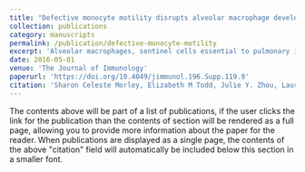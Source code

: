 ```yaml
---
title: "Defective monocyte motility disrupts alveolar macrophage development in mice deficient for L-plastin"
collection: publications
category: manuscripts
permalink: /publication/defective-monocyte-motility
excerpt: 'Alveolar macrophages, sentinel cells essential to pulmonary immunity, mature during perinatal development. Fetal monocytes arrive in the lungs during late embryonic development and mature into alveolar macrophages through a pre-alveolar macrophage intermediate. Here we identify a requirement for the actin-bundling protein L-plastin (LPL) in a key transition during neonatal alveolar macrophage development. LPL−/− mice demonstrated a two-fold reduction in alveolar macrophages. The requirement for LPL was cell-intrinsic, as mice expressing a CD11c-specific deletion of LPL (CD11c.Cre-LPLfl/fl mice) also exhibited a significant (> 75%) reduction in alveolar macrophages. Impaired alveolar macrophage development in LPL−/− mice resulted from a block in the transition of the intermediate pre-alveolar macrophages to mature alveolar macrophages. Differentiation of monocytes into alveolar macrophages requires transit to the alveolar space, which exposes precursor cells to the essential growth factor GM-CSF, which in turn upregulates the transcription factor PPAR-γ. LPL is required for monocyte migration into the alveoli, providing a mechanism by which LPL deficiency impairs alveolar macrophage maturation. As predicted by this model, pre-alveolar macrophages in LPL−/− mice did not upregulate PPAR-γ, indicating that exposure to GM-CSF is reduced. Finally, LPL−/−, CD11c.Cre-LPLfl/fl and CD11c.Cre-LPLfl/+ mice failed to efficiently clear pulmonary pneumococcal infection, revealing a physiological consequence of impaired alveolar macrophage development. In summary, we show that genetic disruption of monocyte motility can impair differentiation of a key cell type, subsequently impairing host immunity.'
date: 2016-05-01
venue: 'The Journal of Immunology'
paperurl: 'https://doi.org/10.4049/jimmunol.196.Supp.119.9'
citation: 'Sharon Celeste Morley, Elizabeth M Todd, Julie Y. Zhou, Lauren E. Deady, June Ann D’Angelo, **Taylor Szasz**; Defective monocyte motility disrupts alveolar macrophage development in mice deficient for L-plastin. J Immunol 1 May 2016; 196 (1_Supplement): 119.9. https://doi.org/10.4049/jimmunol.196.Supp.119.9'
---
```


The contents above will be part of a list of publications, if the user clicks the link for the publication than the contents of section will be rendered as a full page, allowing you to provide more information about the paper for the reader. When publications are displayed as a single page, the contents of the above "citation" field will automatically be included below this section in a smaller font.
